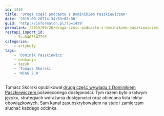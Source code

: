 ```yaml
---
id: 1439
title: 'Druga część podcastu z Dominikiem Paszkiewiczem'
date: '2015-09-26T14:34:53+02:00'
guid: 'http://informaton.pl/?p=1439'
permalink: /2015/09/26/druga-czesc-podcastu-z-dominikiem-paszkiewiczem/
restapi_import_id:
    - 5ca8405547793
categories:
    - artykuły
tags:
    - 'Dominik Paszkiewicz'
    - edukacja
    - język
    - 'Tomasz Skórski'
    - 'WCAG 2.0'
---
```


Tomasz Skórski opublikował [drugą część wywiadu z Dominikiem Paszkiewiczem ](http://nietylko.design/004-dominik-paszkiewicz/)poświęconego dostępności. Tym razem było o łatwym języku, strategiach wdrażania dostępności oraz obiecana lista lektur obowiązkowych. Sam kanał zasubskrybowałem na stałe i zamierzam słuchać każdego odcinka.
